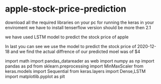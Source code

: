 # apple-stock-price-prediction

download all the required libraries on your pc 
for running the keras in your enviroment we have to install tenserflow version should be more then 2.1

we have used LSTM model to predict the stock price of apple 

In last you can see we use the model to predict the stock price of 2020-12-18 and we find the actual diffrence of our predicted moel was of $4

import math
import pandas_datareader as web
import numpy as np
import pandas as pd
from sklearn.preprocessing import MinMaxScaler
from keras.models import Sequential
from keras.layers import Dense,LSTM
import matplotlib.pyplot as plt
